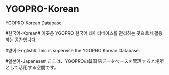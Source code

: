 # YGOPRO-Korean
YGOPRO Korean Database

#한국어-Korean#
이곳은 YGOPRO 한국어 데이터베이스를 관리하는 곳으로서 활용하는 공간입니다.

#영어-English#
This is supervise the YGOPRO Korean Database.

#일본어-Japanese#
ここは、YGOPROの韓国語データベースを管理すると場所として活用する空間です。
